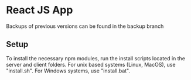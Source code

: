 # React JS App

Backups of previous versions can be found in the backup branch


## Setup

To install the necessary npm modules, run the install scripts located in the server and client folders.
For unix based systems (Linux, MacOS), use "install.sh". For Windows systems, use "install.bat".
